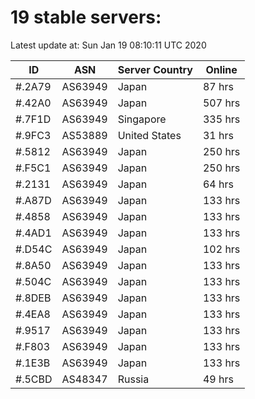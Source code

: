 # 19 stable servers:

Latest update at: Sun Jan 19 08:10:11 UTC 2020

| ID | ASN | Server Country | Online |
| -- | --- | -------------- | ------ |
| #.2A79 | AS63949 | Japan | 87 hrs |
| #.42A0 | AS63949 | Japan | 507 hrs |
| #.7F1D | AS63949 | Singapore | 335 hrs |
| #.9FC3 | AS53889 | United States | 31 hrs |
| #.5812 | AS63949 | Japan | 250 hrs |
| #.F5C1 | AS63949 | Japan | 250 hrs |
| #.2131 | AS63949 | Japan | 64 hrs |
| #.A87D | AS63949 | Japan | 133 hrs |
| #.4858 | AS63949 | Japan | 133 hrs |
| #.4AD1 | AS63949 | Japan | 133 hrs |
| #.D54C | AS63949 | Japan | 102 hrs |
| #.8A50 | AS63949 | Japan | 133 hrs |
| #.504C | AS63949 | Japan | 133 hrs |
| #.8DEB | AS63949 | Japan | 133 hrs |
| #.4EA8 | AS63949 | Japan | 133 hrs |
| #.9517 | AS63949 | Japan | 133 hrs |
| #.F803 | AS63949 | Japan | 133 hrs |
| #.1E3B | AS63949 | Japan | 133 hrs |
| #.5CBD | AS48347 | Russia | 49 hrs |

